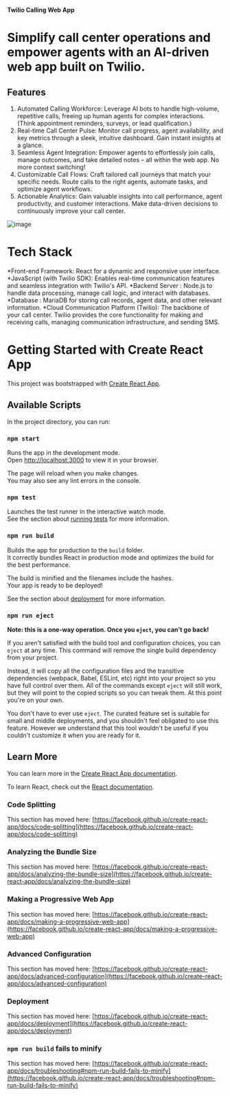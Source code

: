 
**Twilio Calling Web App**
# Simplify call center operations and empower agents with an AI-driven web app built on Twilio. 
## Features
1) Automated Calling Workforce: Leverage AI bots to handle high-volume, repetitive calls, freeing up human agents for complex interactions. (Think appointment reminders, surveys, or lead qualification.)
2) Real-time Call Center Pulse: Monitor call progress, agent availability, and key metrics through a sleek, intuitive dashboard. Gain instant insights at a glance.
3) Seamless Agent Integration: Empower agents to effortlessly join calls, manage outcomes, and take detailed notes – all within the web app. No more context switching!
4) Customizable Call Flows: Craft tailored call journeys that match your specific needs. Route calls to the right agents, automate tasks, and optimize agent workflows.
5) Actionable Analytics: Gain valuable insights into call performance, agent productivity, and customer interactions. Make data-driven decisions to continuously improve your call center.

![image](https://github.com/Conrad-X/twilio-callbot-web-app/assets/163117479/ed7f8c6c-9052-4b96-b269-9132a6d0bd9a)

# Tech Stack
*Front-end Framework: React for a dynamic and responsive user interface.
*JavaScript (with Twilio SDK): Enables real-time communication features and seamless integration with Twilio's API.
*Backend Server : Node.js to handle data processing, manage call logic, and interact with databases.
*Database : MariaDB for storing call records, agent data, and other relevant information.
*Cloud Communication Platform (Twilio): The backbone of your call center. Twilio provides the core functionality for making and receiving calls, managing communication infrastructure, and sending SMS. 





# Getting Started with Create React App

This project was bootstrapped with [Create React App](https://github.com/facebook/create-react-app).

## Available Scripts

In the project directory, you can run:

### `npm start`

Runs the app in the development mode.\
Open [http://localhost:3000](http://localhost:3000) to view it in your browser.

The page will reload when you make changes.\
You may also see any lint errors in the console.

### `npm test`

Launches the test runner in the interactive watch mode.\
See the section about [running tests](https://facebook.github.io/create-react-app/docs/running-tests) for more information.

### `npm run build`

Builds the app for production to the `build` folder.\
It correctly bundles React in production mode and optimizes the build for the best performance.

The build is minified and the filenames include the hashes.\
Your app is ready to be deployed!

See the section about [deployment](https://facebook.github.io/create-react-app/docs/deployment) for more information.

### `npm run eject`

**Note: this is a one-way operation. Once you `eject`, you can't go back!**

If you aren't satisfied with the build tool and configuration choices, you can `eject` at any time. This command will remove the single build dependency from your project.

Instead, it will copy all the configuration files and the transitive dependencies (webpack, Babel, ESLint, etc) right into your project so you have full control over them. All of the commands except `eject` will still work, but they will point to the copied scripts so you can tweak them. At this point you're on your own.

You don't have to ever use `eject`. The curated feature set is suitable for small and middle deployments, and you shouldn't feel obligated to use this feature. However we understand that this tool wouldn't be useful if you couldn't customize it when you are ready for it.

## Learn More

You can learn more in the [Create React App documentation](https://facebook.github.io/create-react-app/docs/getting-started).

To learn React, check out the [React documentation](https://reactjs.org/).

### Code Splitting

This section has moved here: [https://facebook.github.io/create-react-app/docs/code-splitting](https://facebook.github.io/create-react-app/docs/code-splitting)

### Analyzing the Bundle Size

This section has moved here: [https://facebook.github.io/create-react-app/docs/analyzing-the-bundle-size](https://facebook.github.io/create-react-app/docs/analyzing-the-bundle-size)

### Making a Progressive Web App

This section has moved here: [https://facebook.github.io/create-react-app/docs/making-a-progressive-web-app](https://facebook.github.io/create-react-app/docs/making-a-progressive-web-app)

### Advanced Configuration

This section has moved here: [https://facebook.github.io/create-react-app/docs/advanced-configuration](https://facebook.github.io/create-react-app/docs/advanced-configuration)

### Deployment

This section has moved here: [https://facebook.github.io/create-react-app/docs/deployment](https://facebook.github.io/create-react-app/docs/deployment)

### `npm run build` fails to minify

This section has moved here: [https://facebook.github.io/create-react-app/docs/troubleshooting#npm-run-build-fails-to-minify](https://facebook.github.io/create-react-app/docs/troubleshooting#npm-run-build-fails-to-minify)
